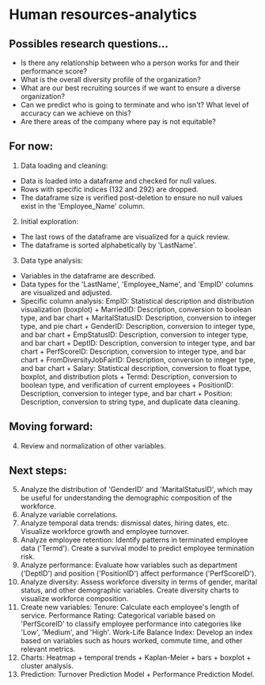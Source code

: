 # Human resources-analytics

## Possibles research questions...

- Is there any relationship between who a person works for and their performance score?
- What is the overall diversity profile of the organization?
- What are our best recruiting sources if we want to ensure a diverse organization?
- Can we predict who is going to terminate and who isn't? What level of accuracy can we achieve on this?
- Are there areas of the company where pay is not equitable?

## For now:

1. Data loading and cleaning:
- Data is loaded into a dataframe and checked for null values.
- Rows with specific indices (132 and 292) are dropped.
- The dataframe size is verified post-deletion to ensure no null values exist in the 'Employee_Name' column.

2. Initial exploration:
- The last rows of the dataframe are visualized for a quick review.
- The dataframe is sorted alphabetically by 'LastName'.

3. Data type analysis:
- Variables in the dataframe are described.
- Data types for the 'LastName', 'Employee_Name', and 'EmpID' columns are visualized and adjusted.
- Specific column analysis: EmpID: Statistical description and distribution visualization (boxplot) + MarriedID: Description, conversion to boolean type, and bar chart + MaritalStatusID: Description, conversion to integer type, and pie chart + GenderID: Description, conversion to integer type, and bar chart + EmpStatusID: Description, conversion to integer type, and bar chart + DeptID: Description, conversion to integer type, and bar chart + PerfScoreID: Description, conversion to integer type, and bar chart + FromDiversityJobFairID: Description, conversion to integer type, and bar chart + Salary: Statistical description, conversion to float type, boxplot, and distribution plots + Termd: Description, conversion to boolean type, and verification of current employees + PositionID: Description, conversion to integer type, and bar chart + Position: Description, conversion to string type, and duplicate data cleaning.

## Moving forward:
4. Review and normalization of other variables.

## Next steps:

5. Analyze the distribution of 'GenderID' and 'MaritalStatusID', which may be useful for understanding the demographic composition of the workforce.
6. Analyze variable correlations.
7. Analyze temporal data trends: dismissal dates, hiring dates, etc. Visualize workforce growth and employee turnover.
8. Analyze employee retention: Identify patterns in terminated employee data ('Termd'). Create a survival model to predict employee termination risk.
9. Analyze performance: Evaluate how variables such as department ('DeptID') and position ('PositionID') affect performance ('PerfScoreID').
10. Analyze diversity: Assess workforce diversity in terms of gender, marital status, and other demographic variables. Create diversity charts to visualize workforce composition.
11. Create new variables: Tenure: Calculate each employee's length of service. Performance Rating: Categorical variable based on 'PerfScoreID' to classify employee performance into categories like 'Low', 'Medium', and 'High'. Work-Life Balance Index: Develop an index based on variables such as hours worked, commute time, and other relevant metrics.
12. Charts: Heatmap + temporal trends + Kaplan-Meier + bars + boxplot + cluster analysis.
13. Prediction: Turnover Prediction Model + Performance Prediction Model.
